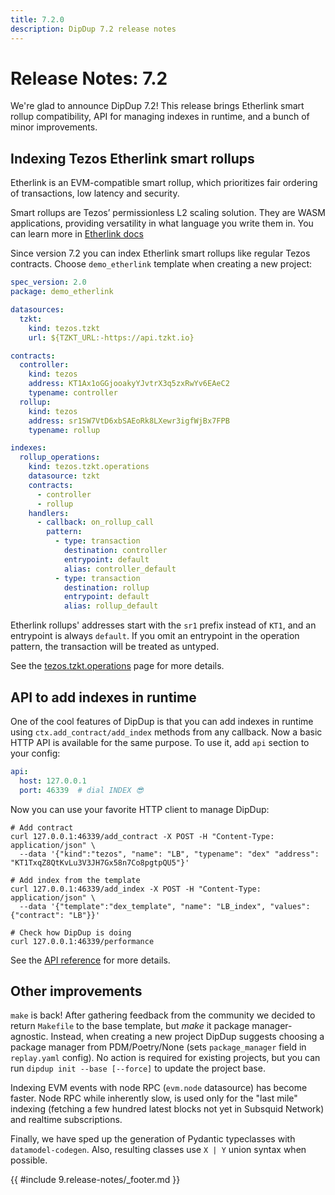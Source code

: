 ```yaml
---
title: 7.2.0
description: DipDup 7.2 release notes
---
```


# Release Notes: 7.2

We're glad to announce DipDup 7.2! This release brings Etherlink smart rollup compatibility, API for managing indexes in runtime, and a bunch of minor improvements.

## Indexing Tezos Etherlink smart rollups

Etherlink is an EVM-compatible smart rollup, which prioritizes fair ordering of transactions, low latency and security.

Smart rollups are Tezos’ permissionless L2 scaling solution. They are WASM applications, providing versatility in what language you write them in. You can learn more in [Etherlink docs](https://docs.etherlink.com/welcome/what-is-etherlink)

Since version 7.2 you can index Etherlink smart rollups like regular Tezos contracts. Choose `demo_etherlink` template when creating a new project:

```yaml [dipdup.yaml]
spec_version: 2.0
package: demo_etherlink

datasources:
  tzkt:
    kind: tezos.tzkt
    url: ${TZKT_URL:-https://api.tzkt.io}

contracts:
  controller:
    kind: tezos
    address: KT1Ax1oGGjooakyYJvtrX3q5zxRwYv6EAeC2
    typename: controller
  rollup:
    kind: tezos
    address: sr1SW7VtD6xbSAEoRk8LXewr3igfWjBx7FPB
    typename: rollup

indexes:
  rollup_operations:
    kind: tezos.tzkt.operations
    datasource: tzkt
    contracts:
      - controller
      - rollup
    handlers:
      - callback: on_rollup_call
        pattern:
          - type: transaction
            destination: controller
            entrypoint: default
            alias: controller_default
          - type: transaction
            destination: rollup
            entrypoint: default
            alias: rollup_default
```

Etherlink rollups' addresses start with the `sr1` prefix instead of `KT1`, and an entrypoint is always `default`. If you omit an entrypoint in the operation pattern, the transaction will be treated as untyped.

See the [tezos.tzkt.operations](../2.indexes/5.tezos_tzkt_operations.md) page for more details.

## API to add indexes in runtime

One of the cool features of DipDup is that you can add indexes in runtime using `ctx.add_contract/add_index` methods from any callback. Now a basic HTTP API is available for the same purpose. To use it, add `api` section to your config:

```yaml [dipdup.yaml]
api:
  host: 127.0.0.1
  port: 46339  # dial INDEX 😎
```

Now you can use your favorite HTTP client to manage DipDup:

```shell
# Add contract
curl 127.0.0.1:46339/add_contract -X POST -H "Content-Type: application/json" \
  --data '{"kind":"tezos", "name": "LB", "typename": "dex" "address": "KT1TxqZ8QtKvLu3V3JH7Gx58n7Co8pgtpQU5"}'

# Add index from the template
curl 127.0.0.1:46339/add_index -X POST -H "Content-Type: application/json" \
  --data '{"template":"dex_template", "name": "LB_index", "values": {"contract": "LB"}}'

# Check how DipDup is doing
curl 127.0.0.1:46339/performance
```

See the [API reference](../7.references/5.api.md) for more details.

## Other improvements

`make` is back! After gathering feedback from the community we decided to return `Makefile` to the base template, but _make_ it package manager-agnostic. Instead, when creating a new project DipDup suggests choosing a package manager from PDM/Poetry/None (sets `package_manager` field in `replay.yaml` config). No action is required for existing projects, but you can run `dipdup init --base [--force]` to update the project base.

Indexing EVM events with node RPC (`evm.node` datasource) has become faster. Node RPC while inherently slow, is used only for the "last mile" indexing (fetching a few hundred latest blocks not yet in Subsquid Network) and realtime subscriptions.

Finally, we have sped up the generation of Pydantic typeclasses with `datamodel-codegen`. Also, resulting classes use `X | Y` union syntax when possible.

{{ #include 9.release-notes/_footer.md }}

